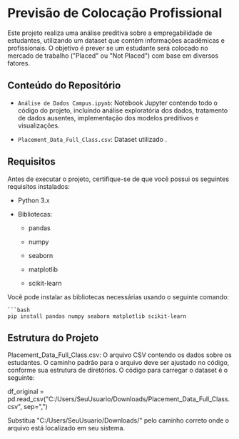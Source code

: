 # Previsão de Colocação Profissional

Este projeto realiza uma análise preditiva sobre a empregabilidade de estudantes, utilizando um dataset que contém informações acadêmicas e profissionais. O objetivo é prever se um estudante será colocado no mercado de trabalho ("Placed" ou "Not Placed") com base em diversos fatores.


## Conteúdo do Repositório


- `Análise de Dados Campus.ipynb`: Notebook Jupyter contendo todo o código do projeto, incluindo análise exploratória dos dados, tratamento de dados ausentes, implementação dos modelos preditivos e visualizações.


- `Placement_Data_Full_Class.csv`: Dataset utilizado .


## Requisitos


Antes de executar o projeto, certifique-se de que você possui os seguintes requisitos instalados:


- Python 3.x

- Bibliotecas:

  - pandas

  - numpy

  - seaborn

  - matplotlib

  - scikit-learn


Você pode instalar as bibliotecas necessárias usando o seguinte comando:

    ```bash
    pip install pandas numpy seaborn matplotlib scikit-learn

## Estrutura do Projeto

Placement_Data_Full_Class.csv: O arquivo CSV contendo os dados sobre os estudantes. O caminho padrão para o arquivo deve ser ajustado no código, conforme sua estrutura de diretórios. O código para carregar o dataset é o seguinte:

df_original = pd.read_csv("C:/Users/SeuUsuario/Downloads/Placement_Data_Full_Class.csv", sep=",")

Substitua "C:/Users/SeuUsuario/Downloads/" pelo caminho correto onde o arquivo está localizado em seu sistema.

